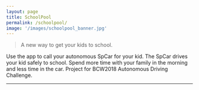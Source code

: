 ```yaml
---
layout: page
title: SchoolPool
permalink: /schoolpool/
image: '/images/schoolpool_banner.jpg'
---
```


> A new way to get your kids to school.

Use the app to call your autonomous SpCar for your kid. The SpCar drives your kid safely to school. Spend more time with your family in the morning and less time in the car. Project for BCW2018 Autonomous Driving Challenge.

***
